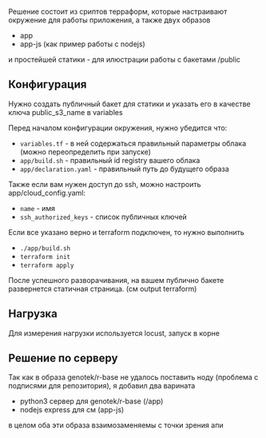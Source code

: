 

Решение состоит из сриптов терраформ, которые настраивают окружение для работы приложения, а также двух образов

- app 
- app-js (как пример работы с nodejs)

и простейшей статики - для илюстрации работы с бакетами /public

## Конфигурация

Нужно создать публичный бакет для статики и указать его в качестве ключа public_s3_name в variables

Перед началом конфигурации окружения, нужно убедится что:

- `variables.tf` - в ней содержаться правильный параметры облака (можно переопределить при запуске)
- `app/build.sh` - правильный id registry вашего облака
- `app/declaration.yaml` - правильный путь до будущего образа

Также если вам нужен доступ до ssh, можно настроить app/cloud_config.yaml:
- `name` - имя 
- `ssh_authorized_keys` - список публичных ключей

Если все указано верно и terraform подключен, то нужно выполнить

- `./app/build.sh`
- `terraform init`
- `terraform apply`

После успешного разворачивания, на вашем публично бакете развернется статичная страница. (см output terraform)

## Нагрузка

Для измерения нагрузки используется locust, запуск в корне


## Решение по серверу

Так как в образа  genotek/r-base не удалось поставить ноду (проблема с подписями для репозитория), я добавил два варината
- python3 сервер для genotek/r-base (/app)
- nodejs express для см (app-js)

в целом оба эти образа взаимозаменяемы с точки зрения апи